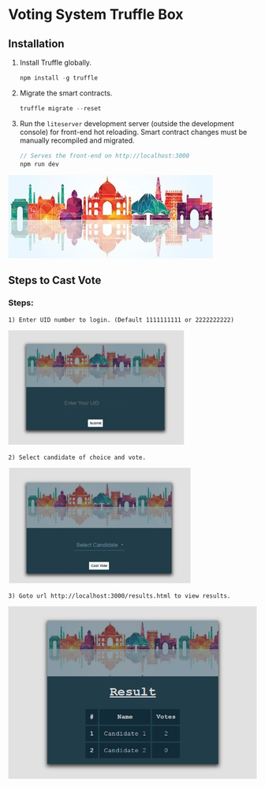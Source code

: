 # Voting System Truffle Box

## Installation

1. Install Truffle globally.
    ```javascript
    npm install -g truffle
    ```
2. Migrate the smart contracts.
    ```javascript
    truffle migrate --reset
    ```

3. Run the `liteserver` development server (outside the development console) for front-end hot reloading. Smart contract changes must be manually recompiled and migrated.
    ```javascript
    // Serves the front-end on http://localhost:3000
    npm run dev
    ```
    
  ![Alt text](/src/india.jpg?raw=true "Logo")
  
  
  ## Steps to Cast Vote
  
 ### Steps:
    
    1) Enter UID number to login. (Default 1111111111 or 2222222222)
   
   ![Screenshot 1](/img/sc.PNG?raw=true "Page 1")   
    
    2) Select candidate of choice and vote.
   ![Screenshot 1](/img/s.PNG?raw=true "Page 2")    
   
    
    3) Goto url http://localhost:3000/results.html to view results.
    
   ![Screenshot 1](/img/scree.png?raw=true "Page 3")   

  
    

